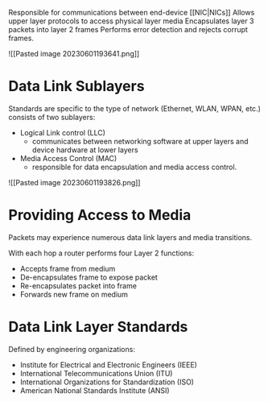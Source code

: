 Responsible for communications between end-device [[NIC|NICs]]
Allows upper layer protocols to access physical layer media
Encapsulates layer 3 packets into layer 2 frames
Performs error detection and rejects corrupt frames.

![[Pasted image 20230601193641.png]]

# Data Link Sublayers

Standards are specific to the type of network (Ethernet, WLAN, WPAN, etc.)
consists of two sublayers:
- Logical Link control (LLC)
	- communicates between networking software at upper layers and device hardware at lower layers 
- Media Access Control (MAC)
	- responsible for data encapsulation and media access control.

![[Pasted image 20230601193826.png]]

# Providing Access to Media

Packets may experience numerous data link layers and media transitions.

With each hop a router performs four Layer 2 functions:
- Accepts frame from medium
- De-encapsulates frame to expose packet
- Re-encapsulates packet into frame
- Forwards new frame on medium

# Data Link Layer Standards

Defined by engineering organizations:
- Institute for Electrical and Electronic Engineers (IEEE)
- International Telecommunications Union (ITU)
- International Organizations for Standardization (ISO)
- American National Standards Institute (ANSI)